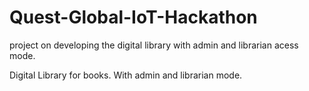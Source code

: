 # Quest-Global-IoT-Hackathon
project on developing the digital library with admin and librarian acess mode.

Digital Library for books. With admin and librarian mode.
